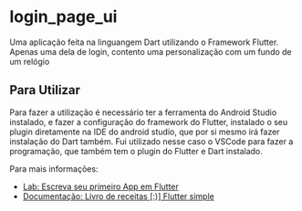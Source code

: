 # login_page_ui

Uma aplicação feita na linguangem Dart utilizando o Framework Flutter.
Apenas uma dela de login, contento uma personalização com um fundo de um relógio

## Para Utilizar

Para fazer a utilização é necessário ter a ferramenta do Android Studio instalado,
e fazer a configuração do framework do Flutter, instalado o seu plugin diretamente na IDE do android studio, que por si mesmo irá fazer instalação do Dart também.
Fui utilizado nesse caso o VSCode para fazer a programação, que também tem o plugin do Flutter e Dart instalado.

Para mais informações:

- [Lab: Escreva seu primeiro App em Flutter](https://flutter.dev/docs/get-started/codelab)
- [Documentação: Livro de receitas [:)] Flutter simple](https://flutter.dev/docs/cookbook)
